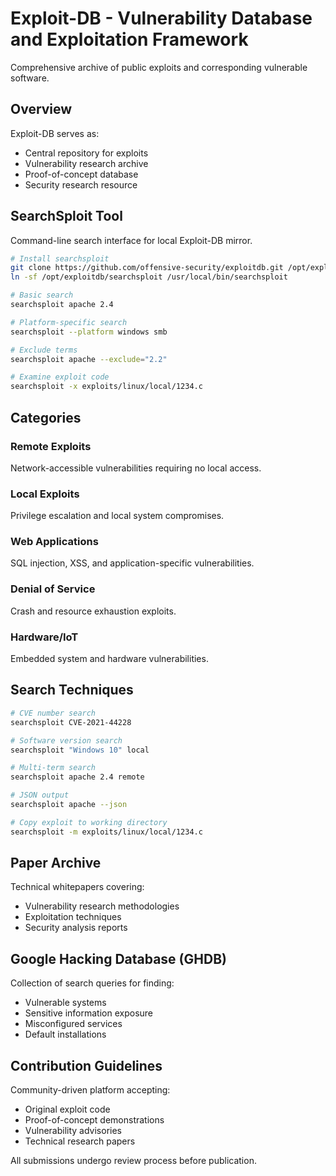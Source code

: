 # Exploit-DB - Vulnerability Database and Exploitation Framework

Comprehensive archive of public exploits and corresponding vulnerable software.

## Overview

Exploit-DB serves as:
- Central repository for exploits
- Vulnerability research archive
- Proof-of-concept database
- Security research resource

## SearchSploit Tool

Command-line search interface for local Exploit-DB mirror.

```bash
# Install searchsploit
git clone https://github.com/offensive-security/exploitdb.git /opt/exploitdb
ln -sf /opt/exploitdb/searchsploit /usr/local/bin/searchsploit

# Basic search
searchsploit apache 2.4

# Platform-specific search
searchsploit --platform windows smb

# Exclude terms
searchsploit apache --exclude="2.2"

# Examine exploit code
searchsploit -x exploits/linux/local/1234.c
```

## Categories

### Remote Exploits
Network-accessible vulnerabilities requiring no local access.

### Local Exploits  
Privilege escalation and local system compromises.

### Web Applications
SQL injection, XSS, and application-specific vulnerabilities.

### Denial of Service
Crash and resource exhaustion exploits.

### Hardware/IoT
Embedded system and hardware vulnerabilities.

## Search Techniques

```bash
# CVE number search
searchsploit CVE-2021-44228

# Software version search
searchsploit "Windows 10" local

# Multi-term search
searchsploit apache 2.4 remote

# JSON output
searchsploit apache --json

# Copy exploit to working directory
searchsploit -m exploits/linux/local/1234.c
```

## Paper Archive

Technical whitepapers covering:
- Vulnerability research methodologies
- Exploitation techniques
- Security analysis reports

## Google Hacking Database (GHDB)

Collection of search queries for finding:
- Vulnerable systems
- Sensitive information exposure
- Misconfigured services
- Default installations

## Contribution Guidelines

Community-driven platform accepting:
- Original exploit code
- Proof-of-concept demonstrations
- Vulnerability advisories
- Technical research papers

All submissions undergo review process before publication.
